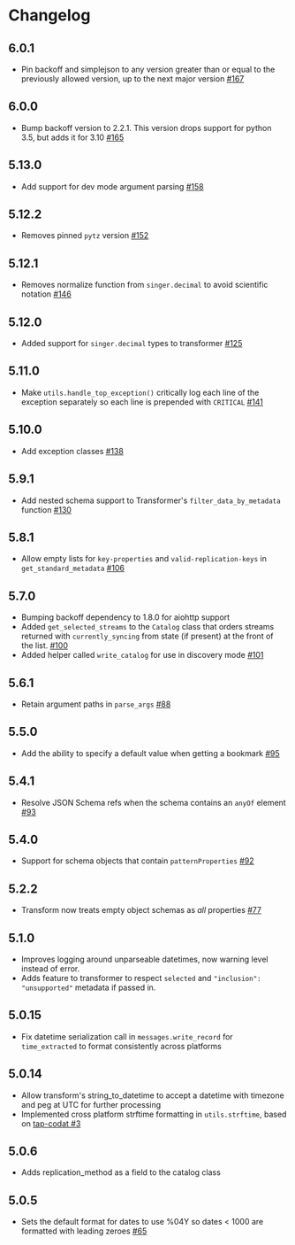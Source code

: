 # Changelog

## 6.0.1
  * Pin backoff and simplejson to any version greater than or equal to the previously allowed version, up to the next major version [#167](https://github.com/singer-io/singer-python/pull/167)

## 6.0.0
  * Bump backoff version to 2.2.1. This version drops support for python 3.5, but adds it for 3.10 [#165](https://github.com/singer-io/singer-python/pull/165)

## 5.13.0
  * Add support for dev mode argument parsing [#158](https://github.com/singer-io/singer-python/pull/158)

## 5.12.2
  * Removes pinned `pytz` version [#152](https://github.com/singer-io/singer-python/pull/152)

## 5.12.1
  * Removes normalize function from `singer.decimal` to avoid scientific notation [#146](https://github.com/singer-io/singer-python/pull/146)

## 5.12.0
  * Added support for `singer.decimal` types to transformer [#125](https://github.com/singer-io/singer-python/pull/125)

## 5.11.0
  * Make `utils.handle_top_exception()` critically log each line of the exception separately so each line is prepended with `CRITICAL` [#141](https://github.com/singer-io/singer-python/pull/141)

## 5.10.0
  * Add exception classes [#138](https://github.com/singer-io/singer-python/pull/138)

## 5.9.1
  * Add nested schema support to Transformer's `filter_data_by_metadata` function [#130](https://github.com/singer-io/singer-python/pull/130)

## 5.8.1
  * Allow empty lists for `key-properties` and `valid-replication-keys` in `get_standard_metadata` [#106](https://github.com/singer-io/singer-python/pull/106)

## 5.7.0
  * Bumping backoff dependency to 1.8.0 for aiohttp support
  * Added `get_selected_streams` to the `Catalog` class that orders streams returned with `currently_syncing` from state (if present) at the front of the list. [#100](https://github.com/singer-io/singer-python/pull/100)
  * Added helper called `write_catalog` for use in discovery mode [#101](https://github.com/singer-io/singer-python/pull/101)

## 5.6.1
  * Retain argument paths in `parse_args` [#88](https://github.com/singer-io/singer-python/pull/88)

## 5.5.0
  * Add the ability to specify a default value when getting a bookmark [#95](https://github.com/singer-io/singer-python/pull/95)

## 5.4.1
  * Resolve JSON Schema refs when the schema contains an `anyOf` element [#93](https://github.com/singer-io/singer-python/pull/93)

## 5.4.0
  * Support for schema objects that contain `patternProperties` [#92](https://github.com/singer-io/singer-python/pull/92)

## 5.2.2
  * Transform now treats empty object schemas as *all* properties [#77](https://github.com/singer-io/singer-python/pull/77)

## 5.1.0
  * Improves logging around unparseable datetimes, now warning level instead of error.
  * Adds feature to transformer to respect `selected` and `"inclusion": "unsupported"` metadata if passed in.

## 5.0.15
  * Fix datetime serialization call in `messages.write_record` for `time_extracted` to format consistently across platforms

## 5.0.14
  * Allow transform's string_to_datetime to accept a datetime with timezone and peg at UTC for further processing
  * Implemented cross platform strftime formatting in `utils.strftime`, based on [tap-codat #3](https://github.com/singer-io/tap-codat/pull/3)

## 5.0.6
  * Adds replication_method as a field to the catalog class

## 5.0.5
  * Sets the default format for dates to use %04Y so dates < 1000 are formatted with leading zeroes [#65](https://github.com/singer-io/singer-python/pull/65)
